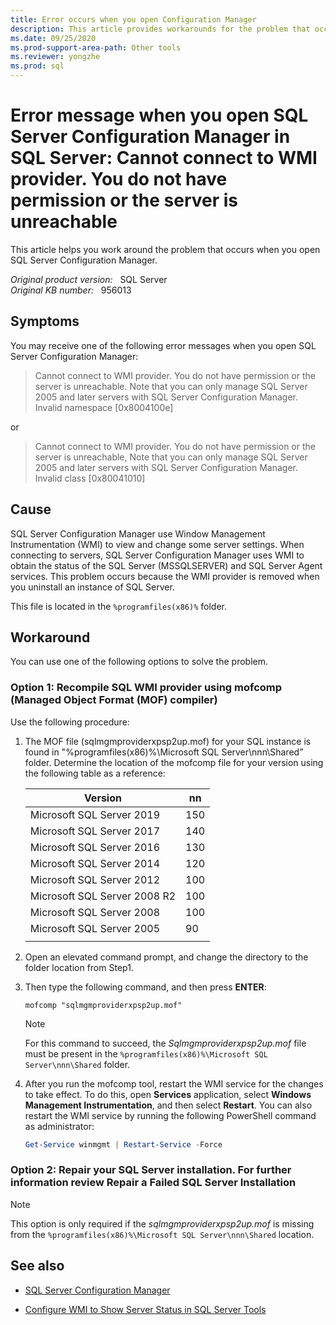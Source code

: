 ```yaml
---
title: Error occurs when you open Configuration Manager
description: This article provides workarounds for the problem that occurs when you open SQL Server Configuration Manager.
ms.date: 09/25/2020
ms.prod-support-area-path: Other tools
ms.reviewer: yongzhe
ms.prod: sql
---
```

# Error message when you open SQL Server Configuration Manager in SQL Server: Cannot connect to WMI provider. You do not have permission or the server is unreachable

This article helps you work around the problem that occurs when you open SQL Server Configuration Manager.

_Original product version:_ &nbsp; SQL Server  
_Original KB number:_ &nbsp; 956013

## Symptoms

You may receive one of the following error messages when you open SQL Server Configuration Manager:

> Cannot connect to WMI provider. You do not have permission or the server is unreachable. Note that you can only manage SQL Server 2005 and later servers with SQL Server Configuration Manager.  
Invalid namespace [0x8004100e]

or

> Cannot connect to WMI provider. You do not have permission or the server is unreachable, Note that you can only manage SQL Server 2005 and later servers with SQL Server Configuration Manager.  
Invalid class [0x80041010]

## Cause

SQL Server Configuration Manager use Window Management Instrumentation (WMI) to view and change some server settings. When connecting to servers, SQL Server Configuration Manager uses WMI to obtain the status of the SQL Server (MSSQLSERVER) and SQL Server Agent services. This problem occurs because the WMI provider is removed when you uninstall an instance of SQL Server.

This file is located in the `%programfiles(x86)%` folder.

## Workaround

You can use one of the following options to solve the problem.

### Option 1: Recompile SQL WMI provider using mofcomp (Managed Object Format (MOF) compiler)

Use the following procedure:

1. The MOF file (sqlmgmproviderxpsp2up.mof) for your SQL instance is found in "%programfiles(x86)%\Microsoft SQL Server\nnn\Shared” folder. Determine the location of the mofcomp file for your version using the following table as a reference:

    |Version|nn|
    |---|---|
    |Microsoft SQL Server 2019 |150|
    |Microsoft SQL Server 2017 |140|
    |Microsoft SQL Server 2016|130|
    |Microsoft SQL Server 2014|120|
    |Microsoft SQL Server 2012|100|
    |Microsoft SQL Server 2008 R2|100|
    |Microsoft SQL Server 2008|100|
    |Microsoft SQL Server 2005|90|
    |||

1. Open an elevated command prompt, and change the directory to the folder location from Step1.  

1. Then type the following command, and then press **ENTER**:

    ```console
    mofcomp "sqlmgmproviderxpsp2up.mof"
    ```

    > [!NOTE]
    > For this command to succeed, the *Sqlmgmproviderxpsp2up.mof* file must be present in the `%programfiles(x86)%\Microsoft SQL Server\nnn\Shared` folder.

1. After you run the mofcomp tool, restart the WMI service for the changes to take effect. To do this, open **Services** application, select **Windows Management Instrumentation**, and then select **Restart**. You can also restart the WMI service by running the following PowerShell command as administrator:

    ```PowerShell
    Get-Service winmgmt | Restart-Service -Force
    ```

### Option 2:  Repair your SQL Server installation. For further information review Repair a Failed SQL Server Installation

> [!NOTE]
> This option is only required if the *sqlmgmproviderxpsp2up.mof* is missing from the `%programfiles(x86)%\Microsoft SQL Server\nnn\Shared` location.

## See also

- [SQL Server Configuration Manager](/sql/relational-databases/sql-server-configuration-manager)

- [Configure WMI to Show Server Status in SQL Server Tools](/sql/ssms/configure-wmi-to-show-server-status-in-sql-server-tools)
